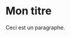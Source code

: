 <!DOCTYPE html>
<html>
  <head>
    <title>Ma page HTML</title>
  </head>
  <body>
    <h1>Mon titre</h1>
    <p>Ceci est un paragraphe.</p>
    <script>
      alert('Hello, World!');
    </script>
  </body>
</html>
